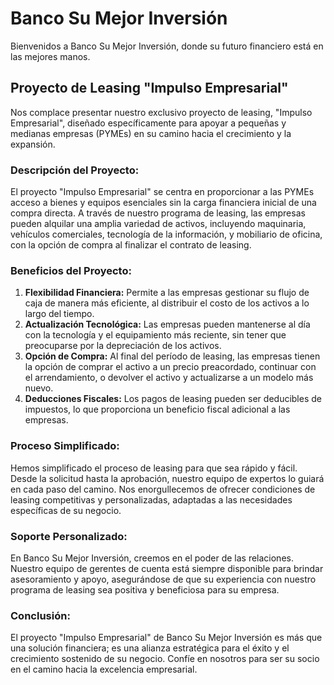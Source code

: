 # Banco Su Mejor Inversión

Bienvenidos a Banco Su Mejor Inversión, donde su futuro financiero está en las mejores manos.


## Proyecto de Leasing "Impulso Empresarial"

Nos complace presentar nuestro exclusivo proyecto de leasing, "Impulso Empresarial", diseñado específicamente para apoyar a pequeñas y medianas empresas (PYMEs) en su camino hacia el crecimiento y la expansión.

### Descripción del Proyecto:

El proyecto "Impulso Empresarial" se centra en proporcionar a las PYMEs acceso a bienes y equipos esenciales sin la carga financiera inicial de una compra directa. A través de nuestro programa de leasing, las empresas pueden alquilar una amplia variedad de activos, incluyendo maquinaria, vehículos comerciales, tecnología de la información, y mobiliario de oficina, con la opción de compra al finalizar el contrato de leasing.

### Beneficios del Proyecto:

1. **Flexibilidad Financiera:** Permite a las empresas gestionar su flujo de caja de manera más eficiente, al distribuir el costo de los activos a lo largo del tiempo.
2. **Actualización Tecnológica:** Las empresas pueden mantenerse al día con la tecnología y el equipamiento más reciente, sin tener que preocuparse por la depreciación de los activos.
3. **Opción de Compra:** Al final del período de leasing, las empresas tienen la opción de comprar el activo a un precio preacordado, continuar con el arrendamiento, o devolver el activo y actualizarse a un modelo más nuevo.
4. **Deducciones Fiscales:** Los pagos de leasing pueden ser deducibles de impuestos, lo que proporciona un beneficio fiscal adicional a las empresas.

### Proceso Simplificado:

Hemos simplificado el proceso de leasing para que sea rápido y fácil. Desde la solicitud hasta la aprobación, nuestro equipo de expertos lo guiará en cada paso del camino. Nos enorgullecemos de ofrecer condiciones de leasing competitivas y personalizadas, adaptadas a las necesidades específicas de su negocio.

### Soporte Personalizado:

En Banco Su Mejor Inversión, creemos en el poder de las relaciones. Nuestro equipo de gerentes de cuenta está siempre disponible para brindar asesoramiento y apoyo, asegurándose de que su experiencia con nuestro programa de leasing sea positiva y beneficiosa para su empresa.

### Conclusión:

El proyecto "Impulso Empresarial" de Banco Su Mejor Inversión es más que una solución financiera; es una alianza estratégica para el éxito y el crecimiento sostenido de su negocio. Confíe en nosotros para ser su socio en el camino hacia la excelencia empresarial.
